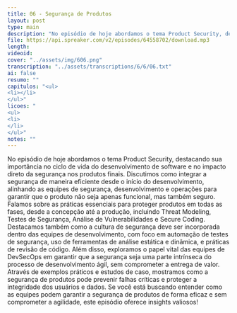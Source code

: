 ```yaml
---
title: 06 - Segurança de Produtos
layout: post
type: main
description: "No episódio de hoje abordamos o tema Product Security, destacando sua importância no ciclo de vida do desenvolvimento de software e no impacto direto da segurança nos produtos finais. Discutimos como integrar a segurança de maneira eficiente desde o início do desenvolvimento, alinhando as equipes de segurança, desenvolvimento e operações para garantir que o produto não seja apenas funcional, mas também seguro. Falamos sobre as práticas essenciais para proteger produtos em todas as fases, desde a concepção até a produção, incluindo Threat Modeling, Testes de Segurança, Análise de Vulnerabilidades e Secure Coding. Destacamos também como a cultura de segurança deve ser incorporada dentro das equipes de desenvolvimento, com foco em automação de testes de segurança, uso de ferramentas de análise estática e dinâmica, e práticas de revisão de código. Além disso, exploramos o papel vital das equipes de DevSecOps em garantir que a segurança seja uma parte intrínseca do processo de desenvolvimento ágil, sem comprometer a entrega de valor. Através de exemplos práticos e estudos de caso, mostramos como a segurança de produtos pode prevenir falhas críticas e proteger a integridade dos usuários e dados. Se você está buscando entender como as equipes podem garantir a segurança de produtos de forma eficaz e sem comprometer a agilidade, este episódio oferece insights valiosos!"
file: https://api.spreaker.com/v2/episodes/64558702/download.mp3
length: 
videoid: 
cover: "../assets/img/606.png"
transcription: "../assets/transcriptions/6/6/06.txt"
ai: false
resumo: ""
capitulos: "<ul>
<li></li>
</ul>"
licoes: "
<ul>
<li>
</li>
</ul>"
notes: ""
---
```


No episódio de hoje abordamos o tema Product Security, destacando sua importância no ciclo de vida do desenvolvimento de software e no impacto direto da segurança nos produtos finais. Discutimos como integrar a segurança de maneira eficiente desde o início do desenvolvimento, alinhando as equipes de segurança, desenvolvimento e operações para garantir que o produto não seja apenas funcional, mas também seguro. Falamos sobre as práticas essenciais para proteger produtos em todas as fases, desde a concepção até a produção, incluindo Threat Modeling, Testes de Segurança, Análise de Vulnerabilidades e Secure Coding. Destacamos também como a cultura de segurança deve ser incorporada dentro das equipes de desenvolvimento, com foco em automação de testes de segurança, uso de ferramentas de análise estática e dinâmica, e práticas de revisão de código. Além disso, exploramos o papel vital das equipes de DevSecOps em garantir que a segurança seja uma parte intrínseca do processo de desenvolvimento ágil, sem comprometer a entrega de valor. Através de exemplos práticos e estudos de caso, mostramos como a segurança de produtos pode prevenir falhas críticas e proteger a integridade dos usuários e dados. Se você está buscando entender como as equipes podem garantir a segurança de produtos de forma eficaz e sem comprometer a agilidade, este episódio oferece insights valiosos!